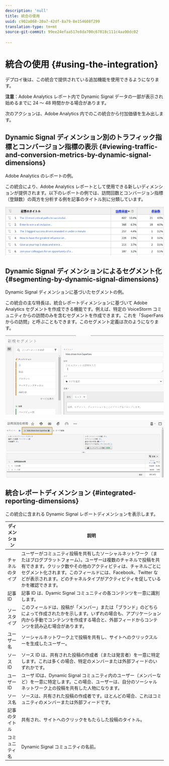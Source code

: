 ```yaml
---
description: 'null'
title: 統合の使用
uuid: c902a868-20a7-42df-8a79-8e154608f299
translation-type: tm+mt
source-git-commit: 99ee24efaa517e8da700c67818c111c4aa90dc02

---
```



# 統合の使用 {#using-the-integration}

デプロイ後は、この統合で提供されている追加機能を使用できるようになります。

**注意**：Adobe Analytics レポート内で Dynamic Signal データの一部が表示され始めるまでに 24 ～ 48 時間かかる場合があります。

次のアクションは、Adobe Analytics 内でのこの統合から付加価値を生み出します。

## Dynamic Signal ディメンション別のトラフィック指標とコンバージョン指標の表示 {#viewing-traffic-and-conversion-metrics-by-dynamic-signal-dimensions}

Adobe Analytics のレポートの例。

この統合により、Adobe Analytics レポートとして使用できる新しいディメンションが提供されます。以下のレポートの例では、訪問回数とコンバージョン指標（登録数）の両方を分析する例を記事のタイトル別に分類しています。

![](assets/examplereport.png)

## Dynamic Signal ディメンションによるセグメント化 {#segmenting-by-dynamic-signal-dimensions}

Dynamic Signal ディメンションに基づいたセグメントの例。

この統合の主な特長は、統合レポートディメンションに基づいて Adobe Analytics セグメントを作成できる機能です。例えば、特定の VoiceStorm コミュニティからの訪問のみを含むセグメントを作成できます。これを「SuperFans からの訪問」と呼ぶこともできます。このセグメント定義は次のようになります。

![](assets/segment1.png)

![](assets/segment2.png)

## 統合レポートディメンション {#integrated-reporting-dimensions}

この統合に含まれる Dynamic Signal レポートディメンションを表示します。

| ディメンション | 説明 |
|---|---|
| チャネルのタイプ | ユーザーがコミュニティ投稿を共有したソーシャルネットワーク（またはブログプラットフォーム）。ユーザーは複数のチャネルで投稿を共有できます。クリック数やその他のアクティビティは、チャネルごとにセグメント化されます。このフィールドには、Facebook、Twitter などが表示されます。どのチャネルタイプがアクティビティを促しているかを確認できます。 |
| 記事 ID | 記事 ID は、Dyamic Signal コミュニティの各コンテンツを一意に識別します。 |
| ソースタイプ | このフィールドは、投稿が「メンバー」または「ブランド」のどちらによって作成されたかを示します。いずれの場合も、アプリケーション内から手動でコンテンツを作成する場合と、外部フィードからコンテンツを読み込む場合があります。 |
| ユーザー名 | ソーシャルネットワーク上で投稿を共有し、サイトへのクリックスルーを生成したユーザー。 |
| ソース ID | ソース ID は、共有された投稿の作成者（または発言者）を一意に特定します。これは多くの場合、特定のメンバーまたは外部フィードのいずれかです。 |
| ユーザー ID | ユーザ IDは、Dynamic Signal コミュニティ内のユーザー（メンバーなど）を一意に特定します。この場合、ユーザーは、自分のソーシャルネットワーク上の投稿を共有した人物になります。 |
| ソース名 | ソースは、共有された投稿の作成者です。ほとんどの場合、これはコミュニティのメンバーまたは外部フィードです。 |
| 記事のタイトル | 共有され、サイトへのクリックをもたらした投稿のタイトル。 |
| コミュニティ名 | Dynamic Signal コミュニティの名前。 |

